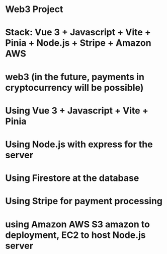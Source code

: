 # Web3 Project

# Stack: Vue 3 + Javascript + Vite + Pinia + Node.js + Stripe + Amazon AWS

# web3 (in the future, payments in cryptocurrency will be possible)

# Using Vue 3 + Javascript + Vite + Pinia

# Using Node.js with express for the server

# Using Firestore at the database

# Using Stripe for payment processing

# using Amazon AWS S3 amazon to deployment, EC2 to host Node.js server
